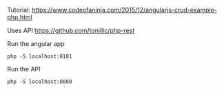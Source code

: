 
Tutorial:
https://www.codeofaninja.com/2015/12/angularjs-crud-example-php.html

Uses API https://github.com/toniilic/php-rest

Run the angular app
	
	php -S localhost:8181

Run the API

	php -S localhost:8080
